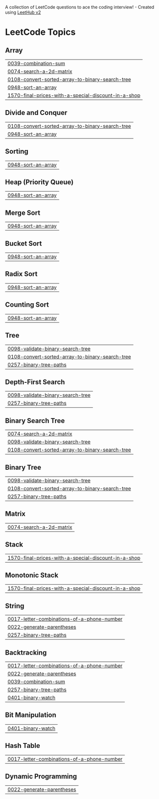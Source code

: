 A collection of LeetCode questions to ace the coding interview! - Created using [LeetHub v2](https://github.com/arunbhardwaj/LeetHub-2.0)
<!---LeetCode Topics Start-->
# LeetCode Topics
## Array
|  |
| ------- |
| [0039-combination-sum](https://github.com/Saydaliyev-Elmurod/leetcode75/tree/master/0039-combination-sum) |
| [0074-search-a-2d-matrix](https://github.com/Saydaliyev-Elmurod/leetcode75/tree/master/0074-search-a-2d-matrix) |
| [0108-convert-sorted-array-to-binary-search-tree](https://github.com/Saydaliyev-Elmurod/leetcode75/tree/master/0108-convert-sorted-array-to-binary-search-tree) |
| [0948-sort-an-array](https://github.com/Saydaliyev-Elmurod/leetcode75/tree/master/0948-sort-an-array) |
| [1570-final-prices-with-a-special-discount-in-a-shop](https://github.com/Saydaliyev-Elmurod/leetcode75/tree/master/1570-final-prices-with-a-special-discount-in-a-shop) |
## Divide and Conquer
|  |
| ------- |
| [0108-convert-sorted-array-to-binary-search-tree](https://github.com/Saydaliyev-Elmurod/leetcode75/tree/master/0108-convert-sorted-array-to-binary-search-tree) |
| [0948-sort-an-array](https://github.com/Saydaliyev-Elmurod/leetcode75/tree/master/0948-sort-an-array) |
## Sorting
|  |
| ------- |
| [0948-sort-an-array](https://github.com/Saydaliyev-Elmurod/leetcode75/tree/master/0948-sort-an-array) |
## Heap (Priority Queue)
|  |
| ------- |
| [0948-sort-an-array](https://github.com/Saydaliyev-Elmurod/leetcode75/tree/master/0948-sort-an-array) |
## Merge Sort
|  |
| ------- |
| [0948-sort-an-array](https://github.com/Saydaliyev-Elmurod/leetcode75/tree/master/0948-sort-an-array) |
## Bucket Sort
|  |
| ------- |
| [0948-sort-an-array](https://github.com/Saydaliyev-Elmurod/leetcode75/tree/master/0948-sort-an-array) |
## Radix Sort
|  |
| ------- |
| [0948-sort-an-array](https://github.com/Saydaliyev-Elmurod/leetcode75/tree/master/0948-sort-an-array) |
## Counting Sort
|  |
| ------- |
| [0948-sort-an-array](https://github.com/Saydaliyev-Elmurod/leetcode75/tree/master/0948-sort-an-array) |
## Tree
|  |
| ------- |
| [0098-validate-binary-search-tree](https://github.com/Saydaliyev-Elmurod/leetcode75/tree/master/0098-validate-binary-search-tree) |
| [0108-convert-sorted-array-to-binary-search-tree](https://github.com/Saydaliyev-Elmurod/leetcode75/tree/master/0108-convert-sorted-array-to-binary-search-tree) |
| [0257-binary-tree-paths](https://github.com/Saydaliyev-Elmurod/leetcode75/tree/master/0257-binary-tree-paths) |
## Depth-First Search
|  |
| ------- |
| [0098-validate-binary-search-tree](https://github.com/Saydaliyev-Elmurod/leetcode75/tree/master/0098-validate-binary-search-tree) |
| [0257-binary-tree-paths](https://github.com/Saydaliyev-Elmurod/leetcode75/tree/master/0257-binary-tree-paths) |
## Binary Search Tree
|  |
| ------- |
| [0074-search-a-2d-matrix](https://github.com/Saydaliyev-Elmurod/leetcode75/tree/master/0074-search-a-2d-matrix) |
| [0098-validate-binary-search-tree](https://github.com/Saydaliyev-Elmurod/leetcode75/tree/master/0098-validate-binary-search-tree) |
| [0108-convert-sorted-array-to-binary-search-tree](https://github.com/Saydaliyev-Elmurod/leetcode75/tree/master/0108-convert-sorted-array-to-binary-search-tree) |
## Binary Tree
|  |
| ------- |
| [0098-validate-binary-search-tree](https://github.com/Saydaliyev-Elmurod/leetcode75/tree/master/0098-validate-binary-search-tree) |
| [0108-convert-sorted-array-to-binary-search-tree](https://github.com/Saydaliyev-Elmurod/leetcode75/tree/master/0108-convert-sorted-array-to-binary-search-tree) |
| [0257-binary-tree-paths](https://github.com/Saydaliyev-Elmurod/leetcode75/tree/master/0257-binary-tree-paths) |
## Matrix
|  |
| ------- |
| [0074-search-a-2d-matrix](https://github.com/Saydaliyev-Elmurod/leetcode75/tree/master/0074-search-a-2d-matrix) |
## Stack
|  |
| ------- |
| [1570-final-prices-with-a-special-discount-in-a-shop](https://github.com/Saydaliyev-Elmurod/leetcode75/tree/master/1570-final-prices-with-a-special-discount-in-a-shop) |
## Monotonic Stack
|  |
| ------- |
| [1570-final-prices-with-a-special-discount-in-a-shop](https://github.com/Saydaliyev-Elmurod/leetcode75/tree/master/1570-final-prices-with-a-special-discount-in-a-shop) |
## String
|  |
| ------- |
| [0017-letter-combinations-of-a-phone-number](https://github.com/Saydaliyev-Elmurod/leetcode75/tree/master/0017-letter-combinations-of-a-phone-number) |
| [0022-generate-parentheses](https://github.com/Saydaliyev-Elmurod/leetcode75/tree/master/0022-generate-parentheses) |
| [0257-binary-tree-paths](https://github.com/Saydaliyev-Elmurod/leetcode75/tree/master/0257-binary-tree-paths) |
## Backtracking
|  |
| ------- |
| [0017-letter-combinations-of-a-phone-number](https://github.com/Saydaliyev-Elmurod/leetcode75/tree/master/0017-letter-combinations-of-a-phone-number) |
| [0022-generate-parentheses](https://github.com/Saydaliyev-Elmurod/leetcode75/tree/master/0022-generate-parentheses) |
| [0039-combination-sum](https://github.com/Saydaliyev-Elmurod/leetcode75/tree/master/0039-combination-sum) |
| [0257-binary-tree-paths](https://github.com/Saydaliyev-Elmurod/leetcode75/tree/master/0257-binary-tree-paths) |
| [0401-binary-watch](https://github.com/Saydaliyev-Elmurod/leetcode75/tree/master/0401-binary-watch) |
## Bit Manipulation
|  |
| ------- |
| [0401-binary-watch](https://github.com/Saydaliyev-Elmurod/leetcode75/tree/master/0401-binary-watch) |
## Hash Table
|  |
| ------- |
| [0017-letter-combinations-of-a-phone-number](https://github.com/Saydaliyev-Elmurod/leetcode75/tree/master/0017-letter-combinations-of-a-phone-number) |
## Dynamic Programming
|  |
| ------- |
| [0022-generate-parentheses](https://github.com/Saydaliyev-Elmurod/leetcode75/tree/master/0022-generate-parentheses) |
<!---LeetCode Topics End-->